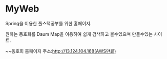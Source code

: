 # MyWeb
Spring을 이용한 풀스택공부를 위한 홈페이지.

원하는 동호회를 Daum Map을 이용하여 쉽게 검색하고 볼수있으며 만들수있는 사이트.

~~동호회 홈페이지 주소:http://13.124.104.168(AWS만료)
